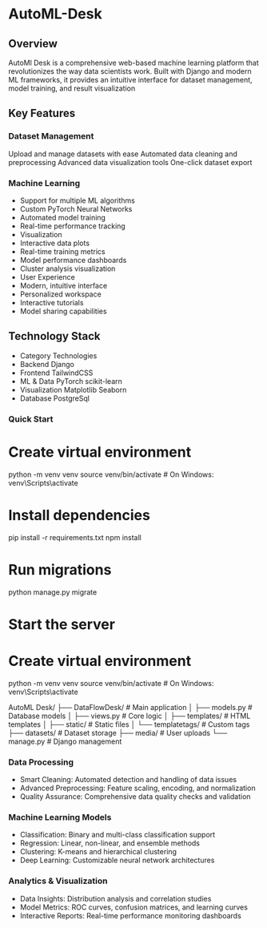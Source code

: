 # AutoML-Desk

## Overview
AutoMl Desk is a comprehensive web-based machine learning platform that revolutionizes the way data scientists work. Built with Django and modern ML frameworks, it provides an intuitive interface for dataset management, model training, and result visualization

## Key Features
### Dataset Management
Upload and manage datasets with ease
Automated data cleaning and preprocessing
Advanced data visualization tools
One-click dataset export

### Machine Learning
* Support for multiple ML algorithms
* Custom PyTorch Neural Networks
* Automated model training
* Real-time performance tracking
* Visualization
* Interactive data plots
* Real-time training metrics
* Model performance dashboards
* Cluster analysis visualization
* User Experience
* Modern, intuitive interface
* Personalized workspace
* Interactive tutorials
* Model sharing capabilities

## Technology Stack
* Category	Technologies
* Backend	Django
* Frontend	TailwindCSS
* ML & Data	PyTorch scikit-learn
* Visualization	Matplotlib Seaborn
* Database PostgreSql

### Quick Start
# Create virtual environment
python -m venv venv
source venv/bin/activate  # On Windows: venv\Scripts\activate

# Install dependencies
pip install -r requirements.txt
npm install

# Run migrations
python manage.py migrate

# Start the server
# Create virtual environment
python -m venv venv
source venv/bin/activate  # On Windows: venv\Scripts\activate

AutoML Desk/
├── DataFlowDesk/          # Main application
│   ├── models.py          # Database models
│   ├── views.py           # Core logic
│   ├── templates/         # HTML templates
│   ├── static/           # Static files
│   └── templatetags/     # Custom tags
├── datasets/             # Dataset storage
├── media/               # User uploads
└── manage.py           # Django management


### Data Processing
* Smart Cleaning: Automated detection and handling of data issues
* Advanced Preprocessing: Feature scaling, encoding, and normalization
* Quality Assurance: Comprehensive data quality checks and validation

### Machine Learning Models
* Classification: Binary and multi-class classification support
* Regression: Linear, non-linear, and ensemble methods
* Clustering: K-means and hierarchical clustering
* Deep Learning: Customizable neural network architectures

### Analytics & Visualization
* Data Insights: Distribution analysis and correlation studies
* Model Metrics: ROC curves, confusion matrices, and learning curves
* Interactive Reports: Real-time performance monitoring dashboards

